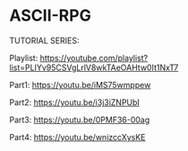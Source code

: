 # ASCII-RPG

TUTORIAL SERIES:

Playlist: https://youtube.com/playlist?list=PLIYv95CSVgLrlV8wkTAeOAHtw0It1NxT7

Part1: https://youtu.be/iMS75wmppew

Part2: https://youtu.be/i3j3iZNPUbI

Part3: https://youtu.be/0PMF36-00ag

Part4: https://youtu.be/wnizccXysKE
